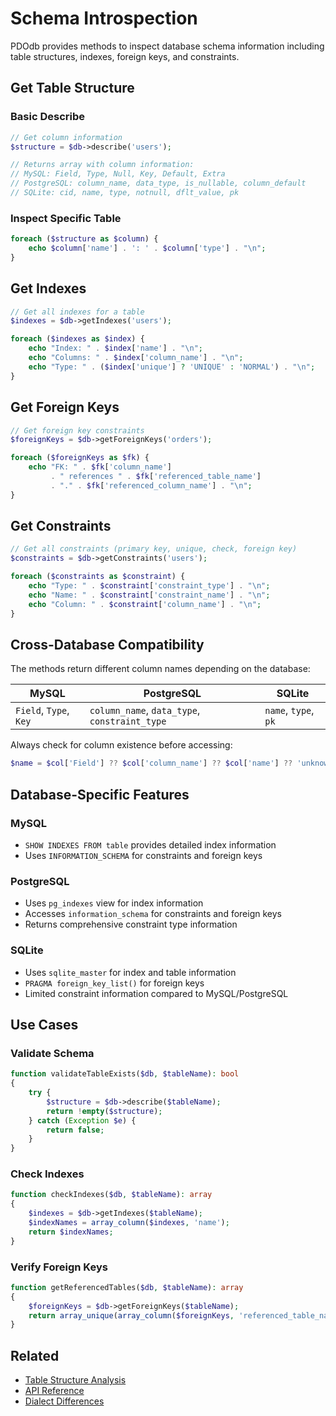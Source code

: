 # Schema Introspection

PDOdb provides methods to inspect database schema information including table structures, indexes, foreign keys, and constraints.

## Get Table Structure

### Basic Describe

```php
// Get column information
$structure = $db->describe('users');

// Returns array with column information:
// MySQL: Field, Type, Null, Key, Default, Extra
// PostgreSQL: column_name, data_type, is_nullable, column_default
// SQLite: cid, name, type, notnull, dflt_value, pk
```

### Inspect Specific Table

```php
foreach ($structure as $column) {
    echo $column['name'] . ': ' . $column['type'] . "\n";
}
```

## Get Indexes

```php
// Get all indexes for a table
$indexes = $db->getIndexes('users');

foreach ($indexes as $index) {
    echo "Index: " . $index['name'] . "\n";
    echo "Columns: " . $index['column_name'] . "\n";
    echo "Type: " . ($index['unique'] ? 'UNIQUE' : 'NORMAL') . "\n";
}
```

## Get Foreign Keys

```php
// Get foreign key constraints
$foreignKeys = $db->getForeignKeys('orders');

foreach ($foreignKeys as $fk) {
    echo "FK: " . $fk['column_name'] 
         . " references " . $fk['referenced_table_name'] 
         . "." . $fk['referenced_column_name'] . "\n";
}
```

## Get Constraints

```php
// Get all constraints (primary key, unique, check, foreign key)
$constraints = $db->getConstraints('users');

foreach ($constraints as $constraint) {
    echo "Type: " . $constraint['constraint_type'] . "\n";
    echo "Name: " . $constraint['constraint_name'] . "\n";
    echo "Column: " . $constraint['column_name'] . "\n";
}
```

## Cross-Database Compatibility

The methods return different column names depending on the database:

| MySQL | PostgreSQL | SQLite |
|-------|-----------|--------|
| `Field`, `Type`, `Key` | `column_name`, `data_type`, `constraint_type` | `name`, `type`, `pk` |

Always check for column existence before accessing:

```php
$name = $col['Field'] ?? $col['column_name'] ?? $col['name'] ?? 'unknown';
```

## Database-Specific Features

### MySQL

- `SHOW INDEXES FROM table` provides detailed index information
- Uses `INFORMATION_SCHEMA` for constraints and foreign keys

### PostgreSQL

- Uses `pg_indexes` view for index information
- Accesses `information_schema` for constraints and foreign keys
- Returns comprehensive constraint type information

### SQLite

- Uses `sqlite_master` for index and table information
- `PRAGMA foreign_key_list()` for foreign keys
- Limited constraint information compared to MySQL/PostgreSQL

## Use Cases

### Validate Schema

```php
function validateTableExists($db, $tableName): bool
{
    try {
        $structure = $db->describe($tableName);
        return !empty($structure);
    } catch (Exception $e) {
        return false;
    }
}
```

### Check Indexes

```php
function checkIndexes($db, $tableName): array
{
    $indexes = $db->getIndexes($tableName);
    $indexNames = array_column($indexes, 'name');
    return $indexNames;
}
```

### Verify Foreign Keys

```php
function getReferencedTables($db, $tableName): array
{
    $foreignKeys = $db->getForeignKeys($tableName);
    return array_unique(array_column($foreignKeys, 'referenced_table_name'));
}
```

## Related

- [Table Structure Analysis](../05-advanced-features/query-analysis.md#table-structure-analysis)
- [API Reference](../09-reference/api-reference.md)
- [Dialect Differences](../09-reference/dialect-differences.md)

